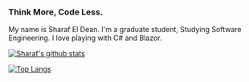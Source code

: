 ### Think More, Code Less.
My name is Sharaf El Dean.
I'm a graduate student, Studying Software Engineering.
I love playing with C# and Blazor.


[![Sharaf's github stats](https://github-readme-stats.vercel.app/api?username=sharaf-mansour&show_icons=true&title_color=fff&icon_color=79ff97&text_color=9f9f9f&bg_color=151515&hide=contribs)](https://github.com/Sharaf-Mansour)

[![Top Langs](https://github-readme-stats.vercel.app/api/top-langs/?username=Sharaf-Mansour&layout=compact&title_color=fff&icon_color=79ff97&text_color=9f9f9f&bg_color=151515)](https://github.com/Sharaf-Mansour)
